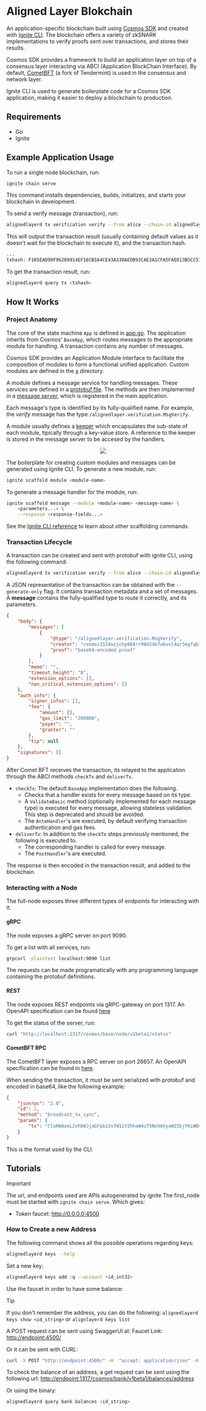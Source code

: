 # Aligned Layer Blokchain

An application-specific blockchain built using [Cosmos SDK](https://docs.cosmos.network/) and created with [Ignite CLI](https://ignite.com/). The blockchain offers a variety of zkSNARK implementations to verify proofs sent over transactions, and stores their results.

Cosmos SDK provides a framework to build an application layer on top of a consensus layer interacting via ABCI (Application BlockChain Interface). By default, [CometBFT](https://cometbft.com/) (a fork of Tendermint) is used in the consensus and network layer.

Ignite CLI is used to generate boilerplate code for a Cosmos SDK application, making it easier to deploy a blockchain to production.

## Requirements

- Go
- Ignite

## Example Application Usage 

To run a single node blockchain, run:

```sh
ignite chain serve
```

This command installs dependencies, builds, initializes, and starts your blockchain in development.

To send a verify message (transaction), run:

```sh
alignedlayerd tx verification verify --from alice --chain-id alignedlayer <proof>
```

This will output the transaction result (usually containing default values as it doesn't wait for the blockchain to execute it), and the transaction hash.

```txt
...
txhash: F105EAD99F96289914EF16CB164CE43A330AEDB93CAE2A1CFA5FAE013B5CC515
```

To get the transaction result, run:

```sh
alignedlayerd query tx <txhash>
```

## How It Works

### Project Anatomy

The core of the state machine `App` is defined in [app.go](https://github.com/lambdaclass/aligned_layer_tendermint/blob/main/app/app.go). The application inherits from Cosmos' `BaseApp`, which routes messages to the appropriate module for handling. A transaction contains any number of messages.

Cosmos SDK provides an Application Module interface to facilitate the composition of modules to form a functional unified application. Custom modules are defined in the [x](https://github.com/lambdaclass/aligned_layer_tendermint/blob/main/x/) directory.

A module defines a message service for handling messages. These services are defined in a [protobuf file](https://github.com/lambdaclass/aligned_layer_tendermint/blob/main/proto/alignedlayer/verification/tx.proto). The methods are then implemented in a [message server](https://github.com/lambdaclass/aligned_layer_tendermint/blob/main/x/verification/keeper/msg_server.go), which is registered in the main application.

Each message's type is identified by its fully-qualified name. For example, the _verify_ message has the type `/alignedlayer.verification.MsgVerify`.

A module usually defines a [keeper](https://github.com/lambdaclass/aligned_layer_tendermint/blob/main/x/verification/keeper/keeper.go) which encapsulates the sub-state of each module, tipically through a key-value store. A reference to the keeper is stored in the message server to be accesed by the handlers.

<p align="center">
  <img src="imgs/Diagram_Cosmos.svg">
</p>

The boilerplate for creating custom modules and messages can be generated using Ignite CLI. To generate a new module, run:

```sh
ignite scaffold module <module-name>
```

To generate a message handler for the module, run:

```sh
ignite scaffold message --module <module-name> <message-name> \
    <parameters...> \
    --response <response-fields...>
```

See the [Ignite CLI reference](https://docs.ignite.com/references/cli) to learn
about other scaffolding commands.

### Transaction Lifecycle

A transaction can be created and sent with protobuf with ignite CLI, using the following command:

```sh
alignedlayerd tx verification verify --from alice --chain-id alignedlayer "base64-encoded proof"
```

A JSON representation of the transaction can be obtained with the `--generate-only` flag. It contains transaction metadata and a set of messages. A **message** contains the fully-qualified type to route it correctly, and its parameters.

```json
{
    "body": {
        "messages": [
            {
                "@type": "/alignedlayer.verification.MsgVerify",
                "creator": "cosmos1524vzjchy064rr98d2de7u6uvl4qr3egfq67xn",
                "proof": "base64-encoded proof"
            }
        ],
        "memo": "",
        "timeout_height": "0",
        "extension_options": [],
        "non_critical_extension_options": []
    },
    "auth_info": {
        "signer_infos": [],
        "fee": {
            "amount": [],
            "gas_limit": "200000",
            "payer": "",
            "granter": ""
        },
        "tip": null
    },
    "signatures": []
}
```

After Comet BFT receives the transaction, its relayed to the application through the ABCI methods `checkTx` and `deliverTx`.

- `checkTx`: The default `BaseApp` implementation does the following.
    - Checks that a handler exists for every message based on its type.
    - A `ValidateBasic` method (optionally implemented for each message type) is executed for every message, allowing stateless validation. This step is deprecated and should be avoided.
    - The `AnteHandler`'s are executed, by default verifying transaction authentication and gas fees.
- `deliverTx`: In addition to the `checkTx` steps previously mentioned, the following is executed to.
    - The corresponding handler is called for every message.
    - The `PostHandler`'s are executed.

The response is then encoded in the transaction result, and added to the blockchain.

### Interacting with a Node

The full-node exposes three different types of endpoints for interacting with it.

#### gRPC

The node exposes a gRPC server on port 9090.

To get a list with all services, run:

```sh
grpcurl -plaintext localhost:9090 list
```

The requests can be made programatically with any programming language containing the protobuf definitions.

#### REST

The node exposes REST endpoints via gRPC-gateway on port 1317. An OpenAPI specification can be found [here](https://docs.cosmos.network/api)

To get the status of the server, run:

```sh
curl "http://localhost:1317/cosmos/base/node/v1beta1/status" 
```

#### CometBFT RPC

The CometBFT layer exposes a RPC server on port 26657. An OpenAPI specification can be found in [here](https://docs.cometbft.com/v0.38/rpc/).

When sending the transaction, it must be sent serialized with protobuf and encoded in base64, like the following example:


```json
{
    "jsonrpc": "2.0",
    "id": 2,
    "method": "broadcast_tx_sync",
    "params": {
        "tx": "CloKWAoeL2xhbWJjaGFpbi5sYW1iY2hhaW4uTXNnVmVyaWZ5EjYKLWNvc21vczE1MjR2empjaHkwNjRycjk4ZDJkZTd1NnV2bDRxcjNlZ2ZxNjd4bhIFcHJvb2YSWApQCkYKHy9jb3Ntb3MuY3J5cHRvLnNlY3AyNTZrMS5QdWJLZXkSIwohAn0JsZxYl0K5OPEcDNS6nTDsERXapNMidfDtTtrsjtGwEgQKAggBGA0SBBDAmgwaQIzdKrUQB9oMGpFTbPJgLMbcGDvteJ+KIShE7FlUxcipS9i8FslYSqPoZ0RUg9LAGl4/PMD8s/ooEpzO4N7XqLs="
    }
}
```

This is the format used by the CLI.

## Tutorials

> [!IMPORTANT]  
> The url, and endpoints used are APIs autogenerated by ignite
> The first_node must be started with `ignite chain serve`.
> Which gives:
>  - Token faucet: http://0.0.0.0:4500

### How to Create a new Address

The following command shows all the possible operations regarding keys:

```sh
alignedlayerd keys --help
```

Set a new key:

```sh
alignedlayerd keys add :q --account <id_int32>
```

Use the faucet in order to have some balance:

> [!TIP]
> If you don't remember the address, you can do the following:
> `alignedlayerd keys show <id_string>` or `alignlayerd keys list`

A POST request can be sent using SwaggerUI at:
Faucet Link: [http://endpoint:4500/](http://endpoint:4500/)

Or it can be sent with CURL:

```sh
curl -X POST "http://endpoint:4500/" -H  "accept: application/json" -H  "Content-Type: application/json" -d "{  \"address\": \"address\",  \"coins\": [    \"10token\"  ]}"
```

To check the balance of an address, a get request can be sent using the following url: [http://endpoint:1317/cosmos/bank/v1beta1/balances/address](http://endpoint:1317/cosmos/bank/v1beta1/balances/address)

Or using the binary: 

```sh
alignedlayerd query bank balances <id_string>
```
